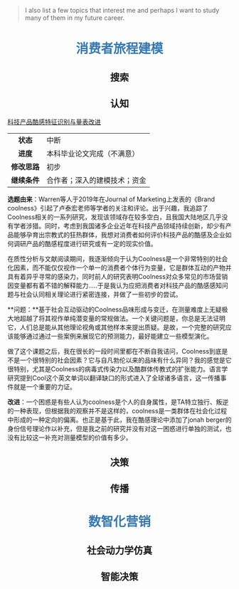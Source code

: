 

> I also list a few topics that interest me and perhaps I want to study many of them in my future career.

# <center><font color="#3879B1">消费者旅程建模</font></center>

## <center>搜索</center>



## <center>认知</center>

[科技产品酷感特征识别与量表改进](https://github.com/)

|              |                              |
| :----------: | ---------------------------- |
|   **状态**   | 中断                         |
|   **进度**   | 本科毕业论文完成（不满意）   |
| **修改思路** | 初步                         |
| **继续条件** | 合作者；深入的建模技术；资金 |

**选题由来**：Warren等人于2019年在Journal of Marketing上发表的《Brand coolness》引起了卢泰宏老师等学者的关注和评论。出于兴趣，我追踪了Coolness相关的一系列研究，发现该领域存在较多空白，且我国大陆地区几乎没有学者涉猎。同时，考虑到我国诸多企业近年在科技产品领域持续创新，却少有产品能够孕育出宗教式的狂热群体，我想对消费者如何评价科技产品的酷感及企业如何调研产品的酷感程度进行研究或有一定的现实价值。

在质性分析与文献阅读期间，我逐渐倾向于认为Coolness是一个非常特别的社会化因素，而不能仅仅视作一个单一的消费者个体行为变量，它是群体互动的产物并具有着异乎寻常的感染力，同时前人的研究表明Coolness对众多常见的市场营销因变量都有着不错的解释能力.....于是我认为应把消费者对科技产品的酷感感知问题与社会认同相关理论进行紧密连接，并做了一些初步的尝试。

**问题：**基于社会互动驱动的Coolness品味形成与变迁，在测量难度上无疑极大地超越了将其视作单纯潜变量的常规做法。一个关键问题是，你总是无法证明它，人们总是能从其他理论视角或其他样本来提出质疑。是故，一个完整的研究应该能够通过通过一些案例来展现它的预测能力，最好能建立一些模型演化。

做了这个课题之后，我在很长的一段时间里都在不断自我诘问，Coolness到底是不是一个很特别的社会因素？它与自凡勃伦以来的品味有什么异同？我的感觉是它很特别，尤其是Coolness的病毒式传染力以及酷群体传教式的扩张能力。语言学研究提到Cool这个英文单词以翻译缺口的形式进入了全球诸多语言，这一传播事件就是一个重要的力证。

**改进**：一个困惑是有些人认为coolness是个人的自身属性，是TA特立独行、叛逆的一种表现，但根据我的观察并不是这样的，coolness是一类群体在社会化过程中形成的一种定向的偏离。也正是基于此，我在酷感理论中添加了jonah berger的身份信号理论作以补充，但是我之前的研究并没有对这一困惑进行单独的测试，也没有比较这一补充对测量模型的价值有多少。

## <center>决策</center>



## <center>传播</center>



# <center><font color="#3879B1">数智化营销</font></center>

## <center>社会动力学仿真</center>



## <center>智能决策</center>





<br/>

<br/>

